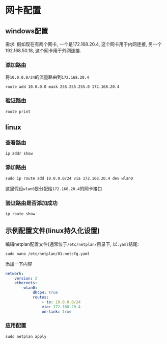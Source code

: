 # 网卡配置

## windows配置

需求: 假如现在有两个网卡, 一个是172.168.20.4, 这个网卡用于内网连接, 另一个192.168.50.18, 这个网卡用于外网连接.

### 添加路由

将`10.0.0.0/24`的流量路由到`172.168.20.4`

`route add 10.0.0.0 mask 255.255.255.0 172.168.20.4`

### 验证路由

`route print`



## linux

### 查看路由

`ip addr show`

### 添加路由

`sudo ip route add 10.0.0.0/24 via 172.168.20.4 dev wlan0`

这里假设`wlan0`是分配给`172.168.20.4`的网卡接口

### 验证路由是否添加成功

`ip route show`



## 示例配置文件(linux持久化设置)

编辑netplan配置文件(通常位于`/etc/netplan/`目录下, 以`.yaml`结尾:

`sudo nano /etc/netplan/01-netcfg.yaml`

添加一下内容

```yaml
network:
	version: 2
	ethernets:
		wlan0:
			dhcp4: true
			routes: 
				- to: 10.0.0.0/24
				via: 172.168.20.4
				on-link: true
```

### 应用配置

`sudo netplan apply`

